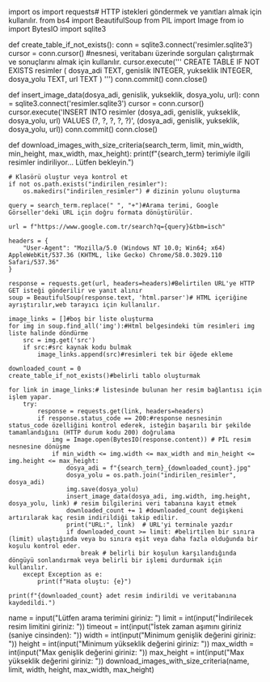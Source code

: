 import os
import requests# HTTP istekleri göndermek ve yanıtları almak için kullanılır.
from bs4 import BeautifulSoup
from PIL import Image
from io import BytesIO
import sqlite3

def create_table_if_not_exists():
    conn = sqlite3.connect('resimler.sqlite3')
    cursor = conn.cursor() #nesnesi, veritabanı üzerinde sorguları çalıştırmak ve sonuçlarını almak için kullanılır.
    cursor.execute('''
        CREATE TABLE IF NOT EXISTS resimler (
            dosya_adi TEXT,
            genislik INTEGER,
            yukseklik INTEGER,
            dosya_yolu TEXT,
            url TEXT
        )
    ''')
    conn.commit()
    conn.close()

def insert_image_data(dosya_adi, genislik, yukseklik, dosya_yolu, url):
    conn = sqlite3.connect('resimler.sqlite3')
    cursor = conn.cursor()
    cursor.execute('INSERT INTO resimler (dosya_adi, genislik, yukseklik, dosya_yolu, url) VALUES (?, ?, ?, ?, ?)',
                   (dosya_adi, genislik, yukseklik, dosya_yolu, url))
    conn.commit()
    conn.close()

def download_images_with_size_criteria(search_term, limit, min_width, min_height, max_width, max_height):
    print(f"{search_term} terimiyle ilgili resimler indiriliyor... Lütfen bekleyin.")
    
    # Klasörü oluştur veya kontrol et
    if not os.path.exists("indirilen_resimler"):
        os.makedirs("indirilen_resimler") # dizinin yolunu oluşturma
    
    query = search_term.replace(" ", "+")#Arama terimi, Google Görseller'deki URL için doğru formata dönüştürülür.

    url = f"https://www.google.com.tr/search?q={query}&tbm=isch"

    headers = {
        "User-Agent": "Mozilla/5.0 (Windows NT 10.0; Win64; x64) AppleWebKit/537.36 (KHTML, like Gecko) Chrome/58.0.3029.110 Safari/537.36"
    }

    response = requests.get(url, headers=headers)#Belirtilen URL'ye HTTP GET isteği gönderilir ve yanıt alınır
    soup = BeautifulSoup(response.text, 'html.parser')# HTML içeriğine ayrıştırılır,web tarayıcı için kullanılır.

    image_links = []#boş bir liste oluşturma
    for img in soup.find_all('img'):#Html belgesindeki tüm resimleri img liste halinde döndürme
        src = img.get('src')
        if src:#src kaynak kodu bulmak
            image_links.append(src)#resimleri tek bir öğede ekleme

    downloaded_count = 0
    create_table_if_not_exists()#belirli tablo oluşturmak
    
    for link in image_links:# listesinde bulunan her resim bağlantısı için işlem yapar.
        try:
            response = requests.get(link, headers=headers) 
            if response.status_code == 200:#response nesnesinin status_code özelliğini kontrol ederek, isteğin başarılı bir şekilde tamamlandığını (HTTP durum kodu 200) doğrulama
                img = Image.open(BytesIO(response.content)) # PİL resim nesnesine dönüşme
                if min_width <= img.width <= max_width and min_height <= img.height <= max_height:
                    dosya_adi = f"{search_term}_{downloaded_count}.jpg"
                    dosya_yolu = os.path.join("indirilen_resimler", dosya_adi)
                    img.save(dosya_yolu)
                    insert_image_data(dosya_adi, img.width, img.height, dosya_yolu, link) # resim bilgilerini veri tabanına kayıt etmek
                    downloaded_count += 1 #downloaded_count değişkeni artırılarak kaç resim indirildiği takip edilir.
                    print("URL:", link)  # URL'yi terminale yazdır
                    if downloaded_count >= limit: #belirtilen bir sınıra (limit) ulaştığında veya bu sınıra eşit veya daha fazla olduğunda bir koşulu kontrol eder.
                        break # belirli bir koşulun karşılandığında döngüyü sonlandırmak veya belirli bir işlemi durdurmak için kullanılır. 
        except Exception as e:
            print(f"Hata oluştu: {e}")

    print(f"{downloaded_count} adet resim indirildi ve veritabanına kaydedildi.")


name = input("Lütfen arama terimini giriniz: ")
limit = int(input("İndirilecek resim limitini giriniz: "))
timeout = int(input("İstek zaman aşımını giriniz (saniye cinsinden): "))
width = int(input("Minimum genişlik değerini giriniz: "))
height = int(input("Minimum yükseklik değerini giriniz: "))
max_width = int(input("Max genişlik değerini giriniz: "))
max_height = int(input("Max yükseklik değerini giriniz: "))
download_images_with_size_criteria(name, limit, width, height, max_width, max_height) 

